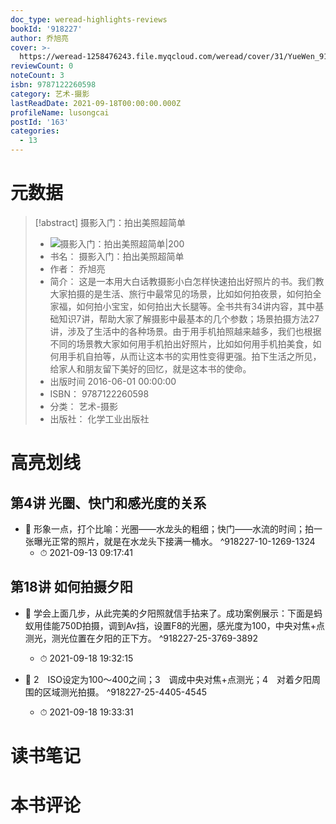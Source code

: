 ```yaml
---
doc_type: weread-highlights-reviews
bookId: '918227'
author: 乔旭亮
cover: >-
  https://weread-1258476243.file.myqcloud.com/weread/cover/31/YueWen_918227/t7_YueWen_918227.jpg
reviewCount: 0
noteCount: 3
isbn: 9787122260598
category: 艺术-摄影
lastReadDate: 2021-09-18T00:00:00.000Z
profileName: lusongcai
postId: '163'
categories:
  - 13
---
```

# 元数据
> [!abstract] 摄影入门：拍出美照超简单
> - ![ 摄影入门：拍出美照超简单|200](https://weread-1258476243.file.myqcloud.com/weread/cover/31/YueWen_918227/t7_YueWen_918227.jpg)
> - 书名： 摄影入门：拍出美照超简单
> - 作者： 乔旭亮
> - 简介： 这是一本用大白话教摄影小白怎样快速拍出好照片的书。我们教大家拍摄的是生活、旅行中最常见的场景，比如如何拍夜景，如何拍全家福，如何拍小宝宝，如何拍出大长腿等。全书共有34讲内容，其中基础知识7讲，帮助大家了解摄影中最基本的几个参数；场景拍摄方法27讲，涉及了生活中的各种场景。由于用手机拍照越来越多，我们也根据不同的场景教大家如何用手机拍出好照片，比如如何用手机拍美食，如何用手机自拍等，从而让这本书的实用性变得更强。拍下生活之所见，给家人和朋友留下美好的回忆，就是这本书的使命。
> - 出版时间 2016-06-01 00:00:00
> - ISBN： 9787122260598
> - 分类： 艺术-摄影
> - 出版社： 化学工业出版社

# 高亮划线

## 第4讲 光圈、快门和感光度的关系


- 📌 形象一点，打个比喻：光圈——水龙头的粗细；快门——水流的时间；拍一张曝光正常的照片，就是在水龙头下接满一桶水。 ^918227-10-1269-1324
    - ⏱ 2021-09-13 09:17:41 
## 第18讲 如何拍摄夕阳


- 📌 学会上面几步，从此完美的夕阳照就信手拈来了。成功案例展示：下面是蚂蚁用佳能750D拍摄，调到Av挡，设置F8的光圈，感光度为100，中央对焦+点测光，测光位置在夕阳的正下方。 ^918227-25-3769-3892
    - ⏱ 2021-09-18 19:32:15 

- 📌 2　ISO设定为100～400之间；3　调成中央对焦+点测光；4　对着夕阳周围的区域测光拍摄。 ^918227-25-4405-4545
    - ⏱ 2021-09-18 19:33:31 
# 读书笔记

# 本书评论

